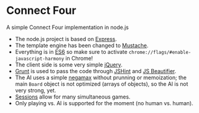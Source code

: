 # Connect Four

A simple Connect Four implementation in node.js

* The node.js project is based on [Express](http://expressjs.com/).
* The template engine has been changed to [Mustache](https://mustache.github.io/).
* Everything is in [ES6](http://es6-features.org/#Constants) so make sure to activate `chrome://flags/#enable-javascript-harmony` in Chrome!
* The client side is some very simple [jQuery](https://jquery.com/).
* [Grunt](http://gruntjs.com/) is used to pass the code through [JSHint](http://jshint.com/) and [JS Beautifier](https://github.com/beautify-web/js-beautify).
* The AI uses a simple [negamax](https://en.wikipedia.org/wiki/Negamax) without prunning or memoization; the main `Board` object is not optimized (arrays of objects), so the AI is not very strong, yet.
* [Sessions](https://github.com/expressjs/session) allow for many simultaneous games.
* Only playing vs. AI is supported for the moment (no human vs. human).
